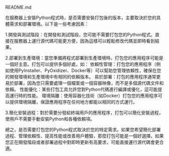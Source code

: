 README.md

在服務器上安裝Python程式時，是否需要安裝打包後的版本，主要取決於您的具體需求和部署環境。以下是一些考慮因素：

1.開發與測試階段：在開發和測試階段，您可能不需要打包您的Python程式。直接在服務器上運行源代碼可能更方便，因為這樣可以輕鬆修改代碼並即時看到結果。

2.部署到生產環境：當您準備將程式部署到生產環境時，打包您的應用程序可能是一個好主意。打包可以提供多個好處，如：
依賴性管理：打包您的應用程序（例如使用PyInstaller、PyOxidizer、Docker等）可以幫助您管理依賴性，確保在您的開發環境和生產環境中有相同的依賴版本。
易於部署：打包的應用程序通常更易於部署，因為您只需要處理一個檔案或一個容器映像，而不是多個源代碼文件和依賴。
性能優化：某些打包工具允許您對Python代碼進行編譯或優化，這可能提高運行時的性能。
環境隔離：使用容器化技術（如Docker）打包您的應用程序可以提供環境隔離，保證應用程序在任何地方都能以相同的方式運行。

3.簡化安裝過程：對於需要分發給終端用戶的應用程序，打包可以簡化安裝過程，使用戶不需要手動安裝Python和各種依賴項。

總之，是否需要打包您的Python程式取決於您的特定需求。如果您希望簡化部署過程、管理依賴性、提高性能或改善用戶體驗，那麼打包可能是一個好選擇。如果您正在開發階段或者部署過程中對即時更新有高要求，可能直接運行源代碼會更合適。